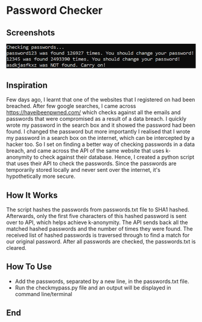 # Password Checker

## Screenshots
![](Screenshot/Screenshot.PNG)
## Inspiration
Few days ago, I learnt that one of the websites that I registered on had been breached. After few google searches, I came across https://haveibeenpwned.com/ which checks against all the emails and passwords that were compromised as a result of a data breach. I quickly wrote my password in the search box and it showed the password had been found. I changed the password but more importantly I realised that I wrote my password in a search box on the internet, which can be intercepted by a hacker too. So I set on finding a better way of checking passwords in a data breach, and came across the API of the same website that uses k-anonymity to check against their database. Hence, I created a python script that uses their API to check the passwords. Since the passwords are temporarily stored locally and never sent over the internet, it's hypothetically more secure.
## How It Works
The script hashes the passwords from passwords.txt file to SHA1 hashed. Afterwards, only the first five characters of this hashed password is sent over to API, which helps achieve k-anonymity. The API sends back all the matched hashed passwords and the number of times they were found. The received list of hashed passwords is traversed through to find a match for our original password. After all passwords are checked, the passwords.txt is cleared.
## How To Use
- Add the passwords, separated by a new line, in the passwords.txt file.
- Run the checkmypass.py file and an output will be displayed in command line/terminal

## End
